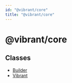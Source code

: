 ```yaml
---
id: "@vibrant/core"
title: "@vibrant/core"
---
```


# @vibrant/core

## Classes

- [Builder](classes/builder.md)
- [Vibrant](classes/vibrant.md)

